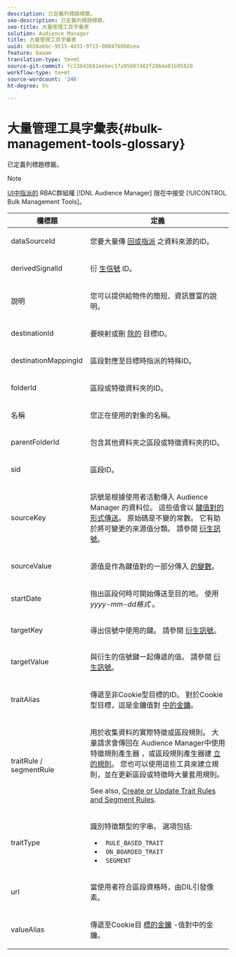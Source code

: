```yaml
---
description: 已定義列標題標籤。
seo-description: 已定義列標題標籤。
seo-title: 大量管理工具字彙表
solution: Audience Manager
title: 大量管理工具字彙表
uuid: 4658a6bc-9515-4d31-9715-0084760b0cea
feature: baaam
translation-type: tm+mt
source-git-commit: fc13643681eebec17a95607482f2864e81b95820
workflow-type: tm+mt
source-wordcount: '346'
ht-degree: 5%

---
```



# 大量管理工具字彙表{#bulk-management-tools-glossary}

已定義列標題標籤。

<!-- 

<p>r_bulk_glossary.xml </p>

 -->

>[!NOTE]
>
>[UI中指派的](../../features/administration/administration-overview.md) RBAC群組權 [!DNL Audience Manager] 限在中接受 [!UICONTROL Bulk Management Tools]。

<table id="table_2C2BC2FB3EFC443C9A5AE18EFC6FABFD"> 
 <thead> 
  <tr> 
   <th colname="col1" class="entry"> 欄標題 </th> 
   <th colname="col2" class="entry"> 定義 </th> 
  </tr> 
 </thead>
 <tbody> 
  <tr> 
   <td colname="col1"> <p> <span class="term"> dataSourceId</span> </p> </td> 
   <td colname="col2"> <p>您要大量傳 <a href="../../features/datasources-list-and-settings.md#data-sources-list-and-settings"> 回或指派</a> 之資料來源的ID。 </p> </td> 
  </tr> 
  <tr> 
   <td colname="col1"> <p> <span class="term"> derivedSignalId</span> </p> </td> 
   <td colname="col2"> <p>衍 <a href="../../features/derived-signals.md"> 生信號</a> ID。 </p> </td> 
  </tr> 
  <tr> 
   <td colname="col1"> <p> <span class="term"> 說明</span> </p> </td> 
   <td colname="col2"> <p>您可以提供給物件的簡短、資訊豐富的說明。 </p> </td> 
  </tr> 
  <tr> 
   <td colname="col1"> <p> <span class="term"> destinationId</span> </p> </td> 
   <td colname="col2"> <p>要映射或刪 <a href="../../features/destinations/destinations.md"> 除的</a> 目標ID。 </p> </td> 
  </tr> 
  <tr> 
   <td colname="col1"> <p> <span class="term"> destinationMappingId</span> </p> </td> 
   <td colname="col2"> <p>區段對應至目標時指派的特殊ID。 </p> </td> 
  </tr> 
  <tr> 
   <td colname="col1"> <p> <span class="term"> folderId</span> </p> </td> 
   <td colname="col2"> <p>區段或特徵資料夾的ID。 </p> </td> 
  </tr> 
  <tr> 
   <td colname="col1"> <p> <span class="term"> 名稱</span> </p> </td> 
   <td colname="col2"> <p>您正在使用的對象的名稱。 </p> </td> 
  </tr> 
  <tr> 
   <td colname="col1"> <p> <span class="term"> parentFolderId</span> </p> </td> 
   <td colname="col2"> <p>包含其他資料夾之區段或特徵資料夾的ID。 </p> </td> 
  </tr> 
  <tr> 
   <td colname="col1"> <p> <span class="term"> sid</span> </p> </td> 
   <td colname="col2"> <p>區段ID。 </p> </td> 
  </tr> 
  <tr> 
   <td colname="col1"> <p> <span class="term"> sourceKey</span> </p> </td> 
   <td colname="col2"> <p>訊號是根據使用者活動傳入 <span class="keyword"> Audience Manager</span> 的資料位。 這些值會以 <a href="../../reference/key-value-pairs-explained.md"> 鍵值對的形式傳送</a>。 原始碼是不變的常數。 它有助於將可變更的來源值分類。 請參閱 <a href="../../features/derived-signals.md"> 衍生訊號</a>。 </p> </td> 
  </tr> 
  <tr> 
   <td colname="col1"> <p> <span class="term"> sourceValue</span> </p> </td> 
   <td colname="col2"> <p>源值是作為鍵值對的一部分傳入 <a href="../../reference/key-value-pairs-explained.md"> 的變數</a>。 </p> </td> 
  </tr> 
  <tr> 
   <td colname="col1"> <p> <span class="term"> startDate</span> </p> </td> 
   <td colname="col2"> <p>指出區段何時可開始傳送至目的地。 使用 <i>yyyy-mm-dd格式</i> 。 </p> </td> 
  </tr> 
  <tr> 
   <td colname="col1"> <p> <span class="term"> targetKey</span> </p> </td> 
   <td colname="col2">導出信號中使用的鍵。 請參閱 <a href="../../features/derived-signals.md"> 衍生訊號</a>。 </td> 
  </tr> 
  <tr> 
   <td colname="col1"> <p> <span class="term"> targetValue</span> </p> </td> 
   <td colname="col2"> <p>與衍生的信號鍵一起傳遞的值。 請參閱 <a href="../../features/derived-signals.md"> 衍生訊號</a>。 </p> </td> 
  </tr> 
  <tr> 
   <td colname="col1"> <p> <span class="term"> traitAlias</span> </p> </td> 
   <td colname="col2"> <p>傳遞至非Cookie型目標的ID。 對於Cookie型目標，這是金鑰值對 <a href="../../reference/key-value-pairs-explained.md"> 中的金鑰</a>。 </p> </td> 
  </tr> 
  <tr> 
   <td colname="col1"> <p> <span class="term"> traitRule / segmentRule</span> </p> </td> 
   <td colname="col2"> <p>用於收集資料的實際特徵或區段規則。 大量請求會傳回在 <span class="keyword"> Audience Manager中使用特徵規則產生器</span> ，或區段規則產生器建 <a href="../../features/traits/about-trait-builder.md"> 立的規則</a><a href="../../features/segments/segment-builder.md"></a>。 您也可以使用這些工具來建立規則，並在更新區段或特徵時大量套用規則。 </p> <p>See also, <a href="../../reference/bulk-management-tools/bulk-rules.md"> Create or Update Trait Rules and Segment Rules</a>. </p> </td> 
  </tr> 
  <tr> 
   <td colname="col1"> <p> <span class="term"> traitType</span> </p> </td> 
   <td colname="col2"> <p>識別特徵類型的字串。 選項包括: </p> 
    <ul id="ul_AB5B4F87B14241DCBBE44B0B7BD4EF72"> 
     <li id="li_21F9412CDDC64FAA888C6542E284C436"> <code> RULE_BASED_TRAIT</code> </li> 
     <li id="li_5A5EA9A1EC5C45C991875EBBE7979A5A"> <code> ON_BOARDED_TRAIT </code> </li> 
     <li id="li_F38B58ADE3324E97A71E3F94F11945BE"> <code> SEGMENT</code> </li> 
    </ul> </td> 
  </tr> 
  <tr> 
   <td colname="col1"> <p> <span class="term"> url</span> </p> </td> 
   <td colname="col2"> <p>當使用者符合區段資格時，由DIL引發像素。 </p> </td> 
  </tr> 
  <tr> 
   <td colname="col1"> <p> <span class="term"> valueAlias</span> </p> </td> 
   <td colname="col2"> <p>傳遞至Cookie目 <a href="../../reference/key-value-pairs-explained.md"> 標的金鑰</a> -值對中的金鑰。 </p> </td> 
  </tr> 
 </tbody> 
</table>

